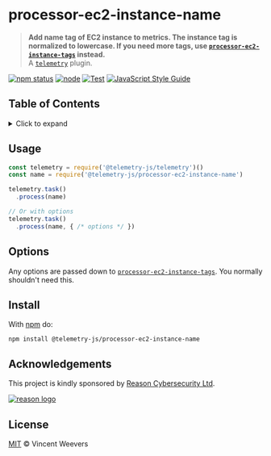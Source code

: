# processor-ec2-instance-name

> **Add name tag of EC2 instance to metrics. The instance tag is normalized to lowercase. If you need more tags, use [`processor-ec2-instance-tags`](https://github.com/telemetry-js/processor-ec2-instance-tags) instead.**  
> A [`telemetry`](https://github.com/telemetry-js/telemetry) plugin.

[![npm status](http://img.shields.io/npm/v/@telemetry-js/processor-ec2-instance-name.svg)](https://www.npmjs.org/package/@telemetry-js/processor-ec2-instance-name)
[![node](https://img.shields.io/node/v/@telemetry-js/processor-ec2-instance-name.svg)](https://www.npmjs.org/package/@telemetry-js/processor-ec2-instance-name)
[![Test](https://github.com/telemetry-js/processor-ec2-instance-name/workflows/Test/badge.svg?branch=main)](https://github.com/telemetry-js/processor-ec2-instance-name/actions)
[![JavaScript Style Guide](https://img.shields.io/badge/code_style-standard-brightgreen.svg)](https://standardjs.com)

## Table of Contents

<details><summary>Click to expand</summary>

- [Usage](#usage)
- [Options](#options)
- [Install](#install)
- [Acknowledgements](#acknowledgements)
- [License](#license)

</details>

## Usage

```js
const telemetry = require('@telemetry-js/telemetry')()
const name = require('@telemetry-js/processor-ec2-instance-name')

telemetry.task()
  .process(name)

// Or with options
telemetry.task()
  .process(name, { /* options */ })
```

## Options

Any options are passed down to [`processor-ec2-instance-tags`](https://github.com/telemetry-js/processor-ec2-instance-tags). You normally shouldn't need this.

## Install

With [npm](https://npmjs.org) do:

```
npm install @telemetry-js/processor-ec2-instance-name
```

## Acknowledgements

This project is kindly sponsored by [Reason Cybersecurity Ltd](https://reasonsecurity.com).

[![reason logo](https://cdn.reasonsecurity.com/github-assets/reason_signature_logo.png)](https://reasonsecurity.com)

## License

[MIT](LICENSE) © Vincent Weevers
